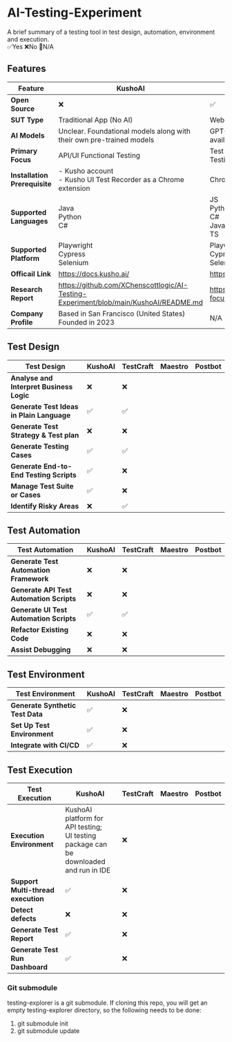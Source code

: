 # AI-Testing-Experiment
A brief summary of a testing tool in test design, automation, environment and execution. </br>
✅Yes ❌No 🚫N/A
## Features ##
| Feature                      | KushoAI | TestCraft | Maestro | Postbot |
|------------------------------|---------|-----------|---------|---------|
|**Open Source**               |❌       |✅        |         |         |
|**SUT Type**                  |Traditional App (No AI)         | Web UI         |         |         |
|**AI Models**                 |Unclear. Foundational models along with their own pre-trained models        |  GPT-4o-mini by default but other models available         |         |         |
|**Primary Focus**             |API/UI Functional Testing         |  Test Case Generation for UI/Accessibility Testing         |         |         |
|**Installation Prerequisite** |- Kusho account</br> - Kusho UI Test Recorder as a Chrome extension  | Chrome Extension          |         |         |
|**Supported Languages**       | Java</br> Python</br> C#  |  JS</br> Python</br> C#</br> Java</br> TS         |         |         |
|**Supported Platform**        |Playwright</br> Cypress</br> Selenium</br>        |  Playwright</br> Cypress</br> Selenium</br>         |         |         |
|**Officail Link**             | https://docs.kusho.ai/       |  https://home.testcraft.app/         |         |         |
|**Research Report**           | https://github.com/XChenscottlogic/AI-Testing-Experiment/blob/main/KushoAI/README.md      |  https://miro.com/app/board/uXjVJ9zIQqc=/?focusWidget=3458764643279114275         |         |         |
|**Company Profile**           |Based in San Francisco (United States)</br> Founded in 2023       |    N/A       |         |         |

## 	Test Design ##
| Test Design                               | KushoAI | TestCraft | Maestro | Postbot |
|-------------------------------------------|---------|-----------|---------|---------|
|**Analyse and Interpret Business Logic**   |❌       |❌           |         |         |
|**Generate Test Ideas in Plain Language**  |✅       |✅        |         |         |
|**Generate Test Strategy & Test plan**     |❌       |❌           |         |         |
|**Generate Testing Cases**                 |✅       |✅                  |         |
|**Generate End-to-End Testing Scripts**    |✅       |❌           |         |         |
|**Manage Test Suite or Cases**             |✅       |❌           |         |         |
|**Identify Risky Areas**                   |❌       |✅        |         |         |

## 	Test Automation ##
| Test Automation                           | KushoAI | TestCraft | Maestro | Postbot |
|-------------------------------------------|---------|-----------|---------|---------|
|**Generate Test Automation Framework**     |❌          |❌           |         |         |
|**Generate API Test Automation Scripts**   |❌          |❌           |         |         |
|**Generate UI Test Automation Scripts**    |✅          |✅           |         |         |
|**Refactor Existing Code**                 |❌          |❌           |         |         |
|**Assist Debugging**                       |❌          |❌           |         |         |

## 	Test Environment ##
| Test Environment                          | KushoAI | TestCraft | Maestro | Postbot |
|-------------------------------------------|---------|-----------|---------|---------|
|**Generate Synthetic Test Data**           |✅         |❌           |         |         |
|**Set Up Test Environment**                |✅         |❌           |         |         |
|**Integrate with CI/CD**                   |✅         |❌           |         |         |

## 	Test Execution ##
| Test Execution                            | KushoAI | TestCraft | Maestro | Postbot |
|-------------------------------------------|---------|-----------|---------|---------|
|**Execution Environment**                  |KushoAI platform for API testing;</br> UI testing package can be downloaded and run in IDE         | ❌          |         |         |
|**Support Multi-thread execution**         |✅         |❌           |         |         |
|**Detect defects**                         |❌         |❌          |         |         |
|**Generate Test Report**                   |✅         |❌           |         |         |
|**Generate Test Run Dashboard**            |✅         |❌           |         |         |

### Git submodule
testing-explorer is a git submodule. If cloning this repo, you will get an empty testing-explorer directory, so the following needs to be done:

1. git submodule init
2. git submodule update
